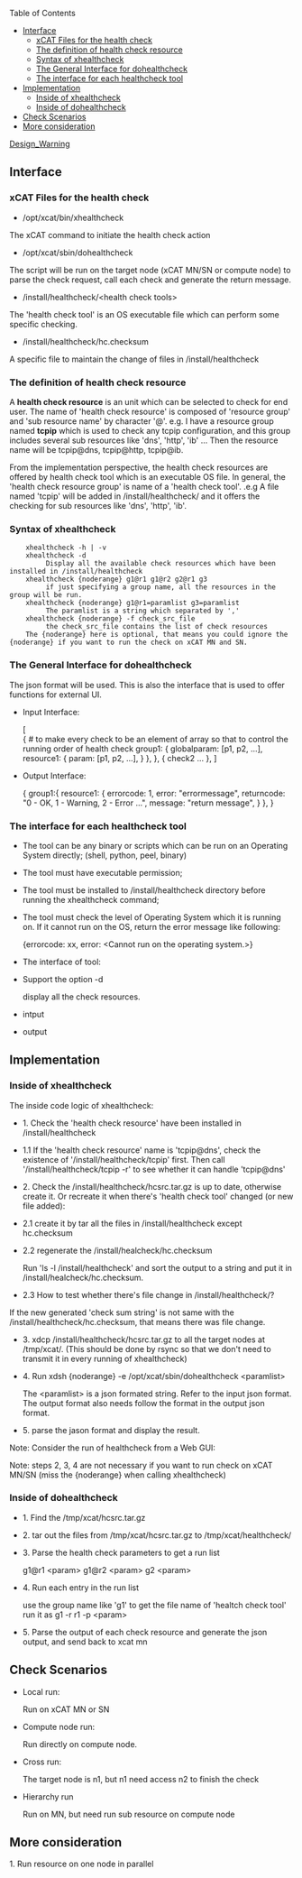 <!-- START doctoc generated TOC please keep comment here to allow auto update -->
<!-- DON'T EDIT THIS SECTION, INSTEAD RE-RUN doctoc TO UPDATE -->
Table of Contents

- [Interface](#interface)
  - [xCAT Files for the health check](#xcat-files-for-the-health-check)
  - [The definition of health check resource](#the-definition-of-health-check-resource)
  - [Syntax of xhealthcheck](#syntax-of-xhealthcheck)
  - [The General Interface for dohealthcheck](#the-general-interface-for-dohealthcheck)
  - [The interface for each healthcheck tool](#the-interface-for-each-healthcheck-tool)
- [Implementation](#implementation)
  - [Inside of xhealthcheck](#inside-of-xhealthcheck)
  - [Inside of dohealthcheck](#inside-of-dohealthcheck)
- [Check Scenarios](#check-scenarios)
- [More consideration](#more-consideration)

<!-- END doctoc generated TOC please keep comment here to allow auto update -->

[Design_Warning](Design_Warning)



## Interface

### xCAT Files for the health check

  * /opt/xcat/bin/xhealthcheck 

The xCAT command to initiate the health check action 

  * /opt/xcat/sbin/dohealthcheck 

The script will be run on the target node (xCAT MN/SN or compute node) to parse the check request, call each check and generate the return message. 

  * /install/healthcheck/&lt;health check tools&gt;

The 'health check tool' is an OS executable file which can perform some specific checking. 

  * /install/healthcheck/hc.checksum 

A specific file to maintain the change of files in /install/healthcheck 

### The definition of health check resource

A **health check resource** is an unit which can be selected to check for end user. The name of 'health check resource' is composed of 'resource group' and 'sub resource name' by character '@'. e.g. I have a resource group named **tcpip** which is used to check any tcpip configuration, and this group includes several sub resources like 'dns', 'http', 'ib' ... Then the resource name will be tcpip@dns, tcpip@http, tcpip@ib. 

From the implementation perspective, the health check resources are offered by health check tool which is an executable OS file. In general, the 'health check resource group' is name of a 'health check tool'. .e.g A file named 'tcpip' will be added in /install/healthcheck/ and it offers the checking for sub resources like 'dns', 'http', 'ib'. 

### Syntax of xhealthcheck
    
        xhealthcheck -h | -v
        xhealthcheck -d 
             Display all the available check resources which have been installed in /install/healthcheck
        xhealthcheck {noderange} g1@r1 g1@r2 g2@r1 g3
             if just specifying a group name, all the resources in the group will be run.
        xhealthcheck {noderange} g1@r1=paramlist g3=paramlist
             The paramlist is a string which separated by ','
        xhealthcheck {noderange} -f check_src_file
             the check_src_file contains the list of check resources
        The {noderange} here is optional, that means you could ignore the {noderange} if you want to run the check on xCAT MN and SN.
    

### The General Interface for dohealthcheck

The json format will be used. This is also the interface that is used to offer functions for external UI. 

  * Input Interface: 
    
    [    
       {  # to make every check to be an element of array so that to control the running order of health check
             group1: {
                  globalparam: [p1, p2, ...],
                  resource1: {
                       param: [p1, p2, ...],
                  }
              },
        },
        {
             check2 ...
        },
    ]
    

  * Output Interface: 
    
    {
        group1:{
             resource1: {
                  errorcode: 1,
                  error: "errormessage",
                  returncode: "0 - OK, 1 - Warning, 2 - Error ...",
                  message: "return message",
             }
        },
    }
    

### The interface for each healthcheck tool

  * The tool can be any binary or scripts which can be run on an Operating System directly; (shell, python, peel, binary) 
  * The tool must have executable permission; 
  * The tool must be installed to /install/healthcheck directory before running the xhealthcheck command; 
  * The tool must check the level of Operating System which it is running on. If it cannot run on the OS, return the error message like following: 
    
    {errorcode: xx, error: &lt;Cannot run on the operating system.&gt;}
    

  * The interface of tool: 

    

  * Support the option -d 
    
    display all the check resources.
    

    

  * intput 
  * output 

## Implementation

### Inside of xhealthcheck

The inside code logic of xhealthcheck: 

  * 1\. Check the 'health check resource' have been installed in /install/healthcheck 

    

  * 1.1 If the 'health check resource' name is 'tcpip@dns', check the existence of '/install/healthcheck/tcpip' first. Then call '/install/healthcheck/tcpip -r' to see whether it can handle 'tcpip@dns' 

  * 2\. Check the /install/healthcheck/hcsrc.tar.gz is up to date, otherwise create it. Or recreate it when there's 'health check tool' changed (or new file added): 

    

  * 2.1 create it by tar all the files in /install/healthcheck except hc.checksum 
  * 2.2 regenerate the /install/healcheck/hc.checksum 
    
    Run 'ls -l /install/healthcheck' and sort the output to a string and put it in /install/healcheck/hc.checksum.  
    

    

  * 2.3 How to test whether there's file change in /install/healthcheck/? 

If the new generated 'check sum string' is not same with the /install/healthcheck/hc.checksum, that means there was file change. 

  * 3\. xdcp /install/healthcheck/hcsrc.tar.gz to all the target nodes at /tmp/xcat/. (This should be done by rsync so that we don't need to transmit it in every running of xhealthcheck) 
  * 4\. Run xdsh {noderange} -e /opt/xcat/sbin/dohealthcheck &lt;paramlist&gt;
    
    The &lt;paramlist&gt; is a json formated string. Refer to the input json format.
    The output format also needs follow the format in the output json format.
    

  * 5\. parse the jason format and display the result. 

Note: Consider the run of healthcheck from a Web GUI: 

Note: steps 2, 3, 4 are not necessary if you want to run check on xCAT MN/SN (miss the {noderange} when calling xhealthcheck) 

### Inside of dohealthcheck

  * 1\. Find the /tmp/xcat/hcsrc.tar.gz 
  * 2\. tar out the files from /tmp/xcat/hcsrc.tar.gz to /tmp/xcat/healthcheck/ 
  * 3\. Parse the health check parameters to get a run list 
    
    g1@r1 &lt;param&gt;
    g1@r2 &lt;param&gt;
    g2 &lt;param&gt;
    

  * 4\. Run each entry in the run list 
    
    use the group name like 'g1' to get the file name of 'healtch check tool'
    run it as g1 -r r1 -p &lt;param&gt;
    

  * 5\. Parse the output of each check resource and generate the json output, and send back to xcat mn 

## Check Scenarios

  * Local run: 
    
    Run on xCAT MN or SN
    

  * Compute node run: 
    
    Run directly on compute node.
    

  * Cross run: 
    
    The target node is n1, but n1 need access n2 to finish the check
    

  * Hierarchy run 
    
    Run on MN, but need run sub resource on compute node 
    

## More consideration

1\. Run resource on one node in parallel 
